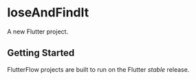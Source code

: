 # loseAndFindIt

A new Flutter project.

## Getting Started

FlutterFlow projects are built to run on the Flutter _stable_ release.

